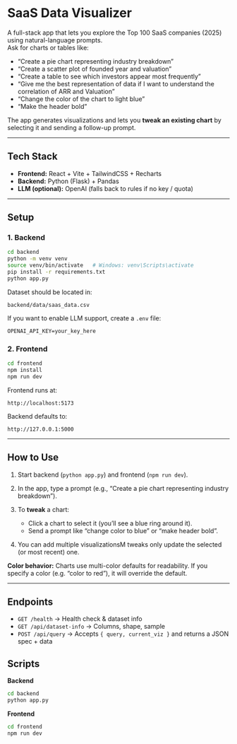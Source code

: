 # SaaS Data Visualizer

A full-stack app that lets you explore the Top 100 SaaS companies (2025) using natural-language prompts.  
Ask for charts or tables like:

- “Create a pie chart representing industry breakdown”
- “Create a scatter plot of founded year and valuation”
- “Create a table to see which investors appear most frequently”
- “Give me the best representation of data if I want to understand the correlation of ARR and Valuation”
- “Change the color of the chart to light blue”
- “Make the header bold”

The app generates visualizations and lets you **tweak an existing chart** by selecting it and sending a follow-up prompt.

---

## Tech Stack

- **Frontend:** React + Vite + TailwindCSS + Recharts  
- **Backend:** Python (Flask) + Pandas  
- **LLM (optional):** OpenAI (falls back to rules if no key / quota)

---

## Setup

### 1. Backend

```bash
cd backend
python -m venv venv
source venv/bin/activate   # Windows: venv\Scripts\activate
pip install -r requirements.txt
python app.py
````

Dataset should be located in:

```
backend/data/saas_data.csv
```

If you want to enable LLM support, create a `.env` file:

```
OPENAI_API_KEY=your_key_here
```

### 2. Frontend

```bash
cd frontend
npm install
npm run dev
```

Frontend runs at:

```
http://localhost:5173
```

Backend defaults to:

```
http://127.0.0.1:5000
```

---

## How to Use

1. Start backend (`python app.py`) and frontend (`npm run dev`).
2. In the app, type a prompt (e.g., “Create a pie chart representing industry breakdown”).
3. To **tweak** a chart:

   * Click a chart to select it (you’ll see a blue ring around it).
   * Send a prompt like “change color to blue” or “make header bold”.
4. You can add multiple visualizationsM tweaks only update the selected (or most recent) one.

**Color behavior:**
Charts use multi-color defaults for readability. If you specify a color (e.g. “color to red”), it will override the default.

---

## Endpoints

* `GET /health` → Health check & dataset info
* `GET /api/dataset-info` → Columns, shape, sample
* `POST /api/query` → Accepts `{ query, current_viz }` and returns a JSON spec + data


## Scripts

**Backend**

```bash
cd backend
python app.py
```

**Frontend**

```bash
cd frontend
npm run dev
```
